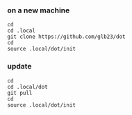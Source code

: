 ### on a new machine

```
cd
cd .local
git clone https://github.com/glb23/dot
cd
source .local/dot/init
```

### update

```
cd
cd .local/dot
git pull
cd
source .local/dot/init
```
